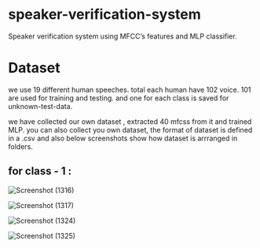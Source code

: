 # speaker-verification-system
 Speaker verification system using MFCC’s  features and MLP classifier.

# Dataset 
we use 19 different human speeches. total each human have 102 voice. 101 are used for training and testing.  and one for each class is saved for unknown-test-data.

we have collected our own dataset , extracted 40 mfcss from it and trained MLP. 
you can also collect you own dataset, the format of dataset is defined in a .csv and also below screenshots show how dataset is arrranged in folders.

## for class - 1 :
![Screenshot (1316)](https://user-images.githubusercontent.com/68731898/184070389-6c4d72b7-dd5d-402b-819b-0664e292d963.png)

![Screenshot (1317)](https://user-images.githubusercontent.com/68731898/184070398-a3f0700c-2b22-454a-860f-09eeb2cdbef4.png)


![Screenshot (1324)](https://user-images.githubusercontent.com/68731898/184070418-5072aa8a-2159-47e7-97ce-985436cf6b70.png)


![Screenshot (1325)](https://user-images.githubusercontent.com/68731898/184070427-3c01874a-98d3-4530-bf36-36cdb4252b8d.png)
